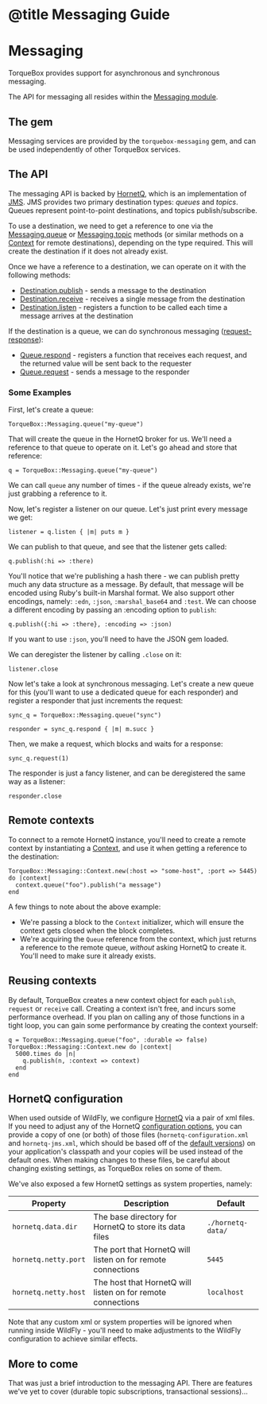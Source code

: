 # @title Messaging Guide

# Messaging

TorqueBox provides support for asynchronous and synchronous messaging.

The API for messaging all resides within the
[Messaging module](TorqueBox/Messaging.html).

## The gem

Messaging services are provided by the `torquebox-messaging` gem, and
can be used independently of other TorqueBox services.

## The API

The messaging API is backed by [HornetQ], which is an implementation
of [JMS]. JMS provides two primary destination types: *queues* and
*topics*. Queues represent point-to-point destinations, and topics
publish/subscribe.

To use a destination, we need to get a reference to one via the
[Messaging.queue](TorqueBox/Messaging.html#queue-class_method) or
[Messaging.topic](TorqueBox/Messaging.html#topic-class_method) methods
(or similar methods on a [Context](TorqueBox/Messaging/Context.html)
for remote destinations), depending on the type required. This will
create the destination if it does not already exist.

Once we have a reference to a destination, we can operate on it with
the following methods:

* [Destination.publish](TorqueBox/Messaging/Destination.html#publish-instance_method) -
  sends a message to the destination
* [Destination.receive](TorqueBox/Messaging/Destination.html#receive-instance_method) -
  receives a single message from the destination
* [Destination.listen](TorqueBox/Messaging/Destination.html#listen-instance_method) -
  registers a function to be called each time a message arrives at the
  destination

If the destination is a queue, we can do synchronous messaging
([request-response]):

* [Queue.respond](TorqueBox/Messaging/Queue.html#respond-instance_method) -
  registers a function that receives each request, and the returned
  value will be sent back to the requester
* [Queue.request](TorqueBox/Messaging/Queue.html#request-instance_method) -
  sends a message to the responder

### Some Examples

First, let's create a queue:

    TorqueBox::Messaging.queue("my-queue")

That will create the queue in the HornetQ broker for us. We'll need a
reference to that queue to operate on it. Let's go ahead and store
that reference:

    q = TorqueBox::Messaging.queue("my-queue")

We can call `queue` any number of times - if the queue already exists,
we're just grabbing a reference to it.

Now, let's register a listener on our queue. Let's just print every
message we get:

    listener = q.listen { |m| puts m }

We can publish to that queue, and see that the listener gets called:

    q.publish(:hi => :there)

You'll notice that we're publishing a hash there - we can publish
pretty much any data structure as a message. By default, that message
will be encoded using Ruby's built-in Marshal format. We also support
other encodings, namely: `:edn`, `:json`, `:marshal_base64` and
`:test`. We can choose a different encoding by passing an :encoding
option to `publish`:

    q.publish({:hi => :there}, :encoding => :json)

If you want to use `:json`, you'll need to have the JSON gem loaded.

We can deregister the listener by calling `.close` on it:

    listener.close

Now let's take a look at synchronous messaging. Let's create a new
queue for this (you'll want to use a dedicated queue for each
responder) and register a responder that just increments the request:

    sync_q = TorqueBox::Messaging.queue("sync")

    responder = sync_q.respond { |m| m.succ }

Then, we make a request, which blocks and waits for a response:

    sync_q.request(1)

The responder is just a fancy listener, and can be deregistered the
same way as a listener:

    responder.close

## Remote contexts

To connect to a remote HornetQ instance, you'll need to create a
remote context by instantiating a
[Context](TorqueBox/Messaging/Context.html), and use it when getting a
reference to the destination:

    TorqueBox::Messaging::Context.new(:host => "some-host", :port => 5445) do |context|
      context.queue("foo").publish("a message")
    end

A few things to note about the above example:

* We're passing a block to the `Context` initializer, which will
  ensure the context gets closed when the block completes.
* We're acquiring the `Queue` reference from the context, which
  just returns a reference to the remote queue, *without* asking
  HornetQ to create it. You'll need to make sure it already exists.

## Reusing contexts

By default, TorqueBox creates a new context object for each `publish`,
`request` or `receive` call. Creating a context isn't free, and incurs
some performance overhead. If you plan on calling any of those
functions in a tight loop, you can gain some performance by creating
the context yourself:

    q = TorqueBox::Messaging.queue("foo", :durable => false)
    TorqueBox::Messaging::Context.new do |context|
      5000.times do |n|
        q.publish(n, :context => context)
      end
    end

## HornetQ configuration

When used outside of WildFly, we configure [HornetQ] via a pair of xml
files. If you need to adjust any of the HornetQ
[configuration options], you can provide a copy of one (or both) of
those files (`hornetq-configuration.xml` and `hornetq-jms.xml`, which
should be based off of the [default versions]) on your application's
classpath and your copies will be used instead of the default
ones. When making changes to these files, be careful about changing
existing settings, as TorqueBox relies on some of them.

We've also exposed a few HornetQ settings as system properties, namely:

| Property             | Description                                                 | Default           |
|----------------------|-------------------------------------------------------------|-------------------|
| `hornetq.data.dir`   | The base directory for HornetQ to store its data files      | `./hornetq-data/` |
| `hornetq.netty.port` | The port that HornetQ will listen on for remote connections | `5445`            |
| `hornetq.netty.host` | The host that HornetQ will listen on for remote connections | `localhost`       |

Note that any custom xml or system properties will be ignored when
running inside WildFly - you'll need to make adjustments to the
WildFly configuration to achieve similar effects.

## More to come

That was just a brief introduction to the messaging API. There are
features we've yet to cover (durable topic subscriptions,
transactional sessions)...

[HornetQ]: http://hornetq.jboss.org/
[JMS]: https://en.wikipedia.org/wiki/Java_Message_Service
[request-response]: https://en.wikipedia.org/wiki/Request-response
[default versions]: https://github.com/projectodd/wunderboss/blob/0.2.0/modules/messaging/src/main/resources/
[configuration options]: https://docs.jboss.org/hornetq/2.4.0.Final/docs/user-manual/html_single/#server.configuration
